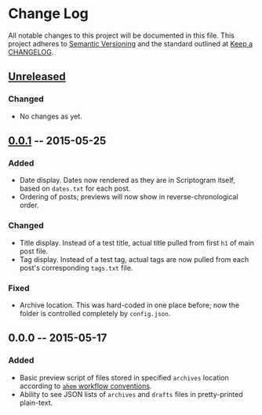 # Change Log
All notable changes to this project will be documented in this file.
This project adheres to [Semantic Versioning](http://semver.org/) and the standard outlined at [Keep a CHANGELOG](keepachangelog.com).

## [Unreleased]
### Changed
- No changes as yet.

## [0.0.1] -- 2015-05-25
### Added
 - Date display. Dates now rendered as they are in Scriptogram itself, based on `dates.txt` for each post.
 - Ordering of posts; previews will now show in reverse-chronological order.

### Changed
 - Title display. Instead of a test title, actual title pulled from first `h1` of main post file.
 - Tag display. Instead of a test tag, actual tags are now pulled from each post's corresponding `tags.txt` file.

### Fixed
 - Archive location. This was hard-coded in one place before; now the folder is controlled completely by `config.json`.

## 0.0.0 -- 2015-05-17
### Added
 - Basic preview script of files stored in specified `archives` location according to [`ahem` workflow conventions].
 - Ability to see JSON lists of `archives` and `drafts` files in pretty-printed plain-text.


[`ahem` workflow conventions]: https://github.com/guypursey/ahem

[0.0.1]: https://github.com/guypursey/preview-scriptogram/compare/v0.0.0...v0.0.1
[Unreleased]: https://github.com/guypursey/preview-scriptogram/compare/v0.0.1...HEAD